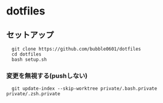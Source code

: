 # dotfiles

## セットアップ

```
  git clone https://github.com/bubble0601/dotfiles
  cd dotfiles
  bash setup.sh
```

### 変更を無視する(pushしない)
```
  git update-index --skip-worktree private/.bash.private private/.zsh.private
```
